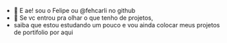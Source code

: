 - 👋 E ae! sou o Felipe ou @fehcarli no github
- 👀 Se vc entrou pra olhar o que tenho de projetos, 
- saiba que estou estudando um pouco e vou ainda colocar meus projetos de portifolio por aqui

<!---
fehcarli/fehcarli is a ✨ special ✨ repository because its `README.md` (this file) appears on your GitHub profile.
You can click the Preview link to take a look at your changes.
--->
